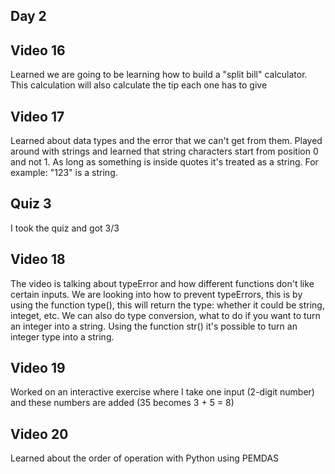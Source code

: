 
## Day 2

## Video 16

Learned we are going to be learning how to build a "split bill" calculator. This calculation will also calculate the tip each one has to give

## Video 17

Learned about data types and the error that we can't get from them. Played around with strings and learned that string characters start from position 0 and not 1. As long as something is inside quotes it's treated as a string. For example: "123" is a string. 

## Quiz 3

I took the quiz and got 3/3

## Video 18

The video is talking about typeError and how different functions don't like certain inputs. We are looking into how to prevent typeErrors, this is by using the function type(), this will return the type: whether it could be string, integet, etc. We can also do type conversion, what to do if you want to turn an integer into a string. Using the function str() it's possible to turn an integer type into a string. 

## Video 19

Worked on an interactive exercise where I take one input (2-digit number) and these numbers are added (35 becomes 3 + 5 = 8)

## Video 20

Learned about the order of operation with Python using PEMDAS
